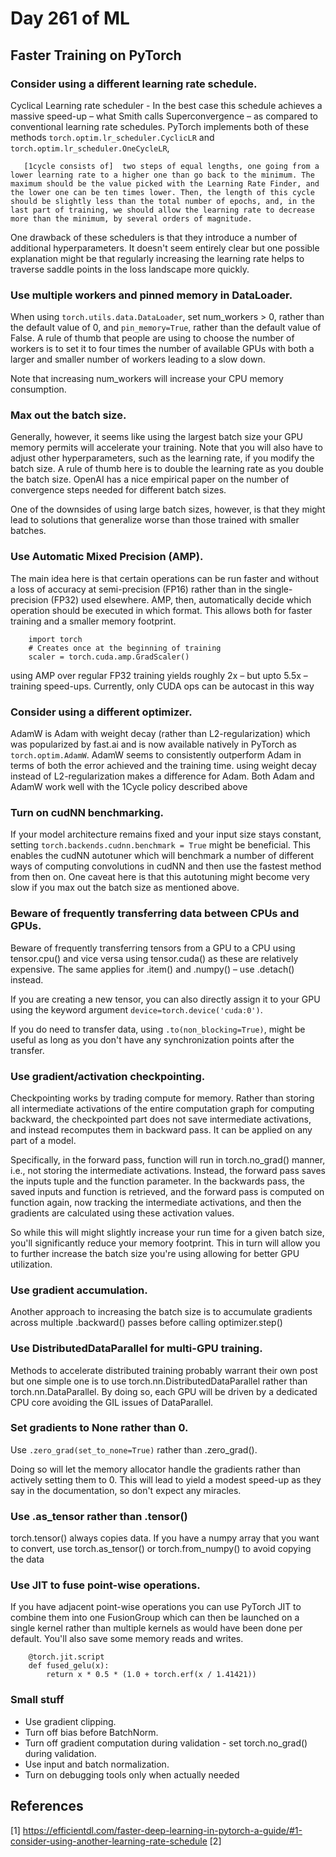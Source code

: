 # Day 261 of ML 

## Faster Training on PyTorch

### Consider using a different learning rate schedule.

Cyclical Learning rate scheduler - In the best case this schedule achieves a massive speed-up – what Smith calls Superconvergence – as compared to conventional learning rate schedules. PyTorch implements both of these methods `torch.optim.lr_scheduler.CyclicLR` and `torch.optim.lr_scheduler.OneCycleLR`,

       [1cycle consists of]  two steps of equal lengths, one going from a lower learning rate to a higher one than go back to the minimum. The maximum should be the value picked with the Learning Rate Finder, and the lower one can be ten times lower. Then, the length of this cycle should be slightly less than the total number of epochs, and, in the last part of training, we should allow the learning rate to decrease more than the minimum, by several orders of magnitude.
 
 
 One drawback of these schedulers is that they introduce a number of additional hyperparameters. It doesn't seem entirely clear but one possible explanation might be that regularly increasing the learning rate helps to traverse saddle points in the loss landscape more quickly.      

### Use multiple workers and pinned memory in DataLoader.

When using `torch.utils.data.DataLoader`, set num_workers > 0, rather than the default value of 0, and `pin_memory=True`, rather than the default value of False. A rule of thumb that people are using to choose the number of workers is to set it to four times the number of available GPUs with both a larger and smaller number of workers leading to a slow down.

Note that increasing num_workers will increase your CPU memory consumption.

### Max out the batch size.

Generally, however, it seems like using the largest batch size your GPU memory permits will accelerate your training. Note that you will also have to adjust other hyperparameters, such as the learning rate, if you modify the batch size. A rule of thumb here is to double the learning rate as you double the batch size. OpenAI has a nice empirical paper on the number of convergence steps needed for different batch sizes.

One of the downsides of using large batch sizes, however, is that they might lead to solutions that generalize worse than those trained with smaller batches.


### Use Automatic Mixed Precision (AMP).

The main idea here is that certain operations can be run faster and without a loss of accuracy at semi-precision (FP16) rather than in the single-precision (FP32) used elsewhere. AMP, then, automatically decide which operation should be executed in which format. This allows both for faster training and a smaller memory footprint.

        import torch
        # Creates once at the beginning of training
        scaler = torch.cuda.amp.GradScaler()
        
using AMP over regular FP32 training yields roughly 2x – but upto 5.5x – training speed-ups. Currently, only CUDA ops can be autocast in this way   

### Consider using a different optimizer.

AdamW is Adam with weight decay (rather than L2-regularization) which was popularized by fast.ai and is now available natively in PyTorch as `torch.optim.AdamW`. AdamW seems to consistently outperform Adam in terms of both the error achieved and the training time. using weight decay instead of L2-regularization makes a difference for Adam. Both Adam and AdamW work well with the 1Cycle policy described above

### Turn on cudNN benchmarking.

If your model architecture remains fixed and your input size stays constant, setting `torch.backends.cudnn.benchmark = True` might be beneficial. This enables the cudNN autotuner which will benchmark a number of different ways of computing convolutions in cudNN and then use the fastest method from then on. One caveat here is that this autotuning might become very slow if you max out the batch size as mentioned above.

### Beware of frequently transferring data between CPUs and GPUs.

Beware of frequently transferring tensors from a GPU to a CPU using tensor.cpu() and vice versa using tensor.cuda() as these are relatively expensive. The same applies for .item() and .numpy() – use .detach() instead.

If you are creating a new tensor, you can also directly assign it to your GPU using the keyword argument `device=torch.device('cuda:0')`.

If you do need to transfer data, using `.to(non_blocking=True)`, might be useful as long as you don't have any synchronization points after the transfer.

### Use gradient/activation checkpointing.

Checkpointing works by trading compute for memory. Rather than storing all intermediate activations of the entire computation graph for computing backward, the checkpointed part does not save intermediate activations, and instead recomputes them in backward pass. It can be applied on any part of a model.

Specifically, in the forward pass, function will run in torch.no_grad() manner, i.e., not storing the intermediate activations. Instead, the forward pass saves the inputs tuple and the function parameter. In the backwards pass, the saved inputs and function is retrieved, and the forward pass is computed on function again, now tracking the intermediate activations, and then the gradients are calculated using these activation values.

So while this will might slightly increase your run time for a given batch size, you'll significantly reduce your memory footprint. This in turn will allow you to further increase the batch size you're using allowing for better GPU utilization.



### Use gradient accumulation.

Another approach to increasing the batch size is to accumulate gradients across multiple .backward() passes before calling optimizer.step()

### Use DistributedDataParallel for multi-GPU training.

Methods to accelerate distributed training probably warrant their own post but one simple one is to use torch.nn.DistributedDataParallel rather than torch.nn.DataParallel. By doing so, each GPU will be driven by a dedicated CPU core avoiding the GIL issues of DataParallel.

### Set gradients to None rather than 0.

Use `.zero_grad(set_to_none=True)` rather than .zero_grad().

Doing so will let the memory allocator handle the gradients rather than actively setting them to 0. This will lead to yield a modest speed-up as they say in the documentation, so don't expect any miracles.


### Use .as_tensor rather than .tensor()

torch.tensor() always copies data. If you have a numpy array that you want to convert, use torch.as_tensor() or torch.from_numpy() to avoid copying the data


### Use JIT to fuse point-wise operations.

If you have adjacent point-wise operations you can use PyTorch JIT to combine them into one FusionGroup which can then be launched on a single kernel rather than multiple kernels as would have been done per default. You'll also save some memory reads and writes.

        @torch.jit.script
        def fused_gelu(x):
            return x * 0.5 * (1.0 + torch.erf(x / 1.41421))
            
### Small stuff 

* Use gradient clipping.
* Turn off bias before BatchNorm.
* Turn off gradient computation during validation - set torch.no_grad() during validation.
* Use input and batch normalization.
* Turn on debugging tools only when actually needed            
            
**References**
------------
[1]  https://efficientdl.com/faster-deep-learning-in-pytorch-a-guide/#1-consider-using-another-learning-rate-schedule
[2]